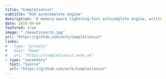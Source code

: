 ```yaml
---
title: "Completionist"
subtitle: "OSS autocomplete engine"
description: "A memory-aware lightning-fast autocomplete engine, written in C++."
date: 2019-04-04
featured: true
image: "./beautisearch.jpg"
url: "https://github.com/onfe/Completionist"
links:
# - type: "primary"
#   text: "Demo"
#   url: "https://completionist.onfe.uk"
- type: "secondary"
  text: "Source"
  url: "https://github.com/onfe/Completionist"
---
```

